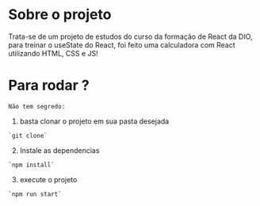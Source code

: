 # Sobre o projeto

Trata-se de um projeto de estudos do curso da formação de React da DIO, para treinar o useState do React, foi feito uma
calculadora com React utilizando HTML, CSS e JS!

# Para rodar ?

```
Não tem segredo: 
```

1) basta clonar o projeto em sua pasta desejada

```
`git clone`
```

2) Instale as dependencias

```
`npm install`
```

3) execute o projeto

```
`npm run start`
```